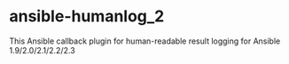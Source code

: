 # ansible-humanlog_2
This Ansible callback plugin for human-readable result logging for Ansible 1.9/2.0/2.1/2.2/2.3
